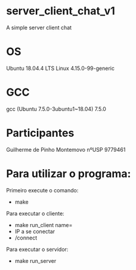 # server_client_chat_v1
A simple server client chat

# OS
Ubuntu 18.04.4 LTS
Linux 4.15.0-99-generic

# GCC 
gcc (Ubuntu 7.5.0-3ubuntu1~18.04) 7.5.0

# Participantes 
Guilherme de Pinho Montemovo        nºUSP 9779461

# Para utilizar o programa:

Primeiro execute o comando:
- make

Para executar o cliente:
- make run_client name=<Nome do client>
- IP a se conectar
- /connect

Para executar o servidor:
- make run_server
